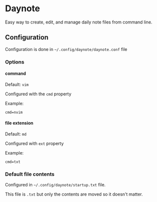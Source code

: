 # Daynote

Easy way to create, edit, and manage daily note files from command line.

## Configuration

Configuration is done in `~/.config/daynote/daynote.conf` file

### Options

#### command

Default: `vim`

Configured with the `cmd` property

Example:

```
cmd=nvim
```

#### file extension

Default: `md`

Configured with `ext` property

Example:

```
cmd=txt
```

### Default file contents

Configured in `~/.config/daynote/startup.txt` file.

This file is `.txt` but only the contents are moved so it doesn't matter.
